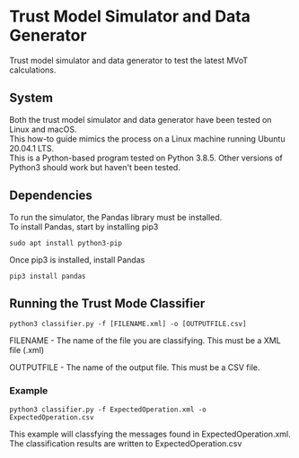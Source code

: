 # Trust Model Simulator and Data Generator 
Trust model simulator and data generator to test the latest MVoT calculations.

## System
Both the trust model simulator and data generator have been tested on Linux and macOS.<br />
This how-to guide mimics the process on a Linux machine running Ubuntu 20.04.1 LTS.<br />
This is a Python-based program tested on Python 3.8.5. Other versions of Python3 should 
work but haven't been tested.

## Dependencies 
To run the simulator, the Pandas library must be installed. <br />
To install Pandas, start by installing pip3
````
sudo apt install python3-pip
````

Once pip3 is installed, install Pandas

````
pip3 install pandas
````

## Running the Trust Mode Classifier
````
python3 classifier.py -f [FILENAME.xml] -o [OUTPUTFILE.csv]
````
FILENAME - The name of the file you are classifying. This must be a XML file (.xml) <br />

OUTPUTFILE - The name of the output file. This must be a CSV file. 
### Example 
````
python3 classifier.py -f ExpectedOperation.xml -o ExpectedOperation.csv
````
This example will classfying the messages found in ExpectedOperation.xml. <br />
The classification results are written to ExpectedOperation.csv

